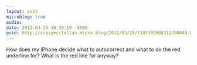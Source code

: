```yaml
---
layout: post
microblog: true
audio: 
date: 2012-03-29 10:20:19 -0500
guid: http://craigmcclellan.micro.blog/2012/03/29/t185385908311298048.html
---
```

How does my iPhone decide what to autocorrect and what to do the red underline for? What is the red line for anyway?
